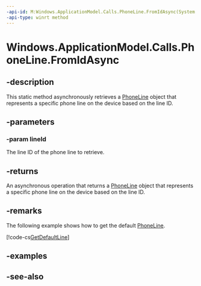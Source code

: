 ```yaml
---
-api-id: M:Windows.ApplicationModel.Calls.PhoneLine.FromIdAsync(System.Guid)
-api-type: winrt method
---
```


<!-- Method syntax
public Windows.Foundation.IAsyncOperation<Windows.ApplicationModel.Calls.PhoneLine> FromIdAsync(System.Guid lineId)
-->

# Windows.ApplicationModel.Calls.PhoneLine.FromIdAsync

## -description
This static method asynchronously retrieves a [PhoneLine](phoneline.md) object that represents a specific phone line on the device based on the line ID.

## -parameters
### -param lineId
The line ID of the phone line to retrieve.

## -returns
An asynchronous operation that returns a [PhoneLine](phoneline.md) object that represents a specific phone line on the device based on the line ID.

## -remarks
The following example shows how to get the default [PhoneLine](phoneline.md).



[!code-cs[GetDefaultLine](../windows.applicationmodel.calls/code/ApplicationModel.Calls/cs/Scenario1.cs#SnippetGetDefaultLine)]

## -examples

## -see-also
